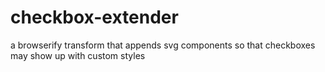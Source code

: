 # checkbox-extender
a browserify transform that appends svg components so that checkboxes may show up with custom styles
